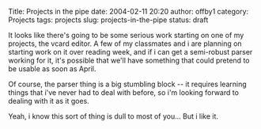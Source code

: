 Title: Projects in the pipe
date: 2004-02-11 20:20
author: offby1
category: Projects
tags: projects
slug: projects-in-the-pipe
status: draft

It looks like there\'s going to be some serious work starting on one of my projects, the vcard editor. A few of my classmates and i are planning on starting work on it over reading week, and if i can get a semi-robust parser working for it, it\'s possible that we\'ll have something that could pretend to be usable as soon as April.

Of course, the parser thing is a big stumbling block \-- it requires learning things that i\'ve never had to deal with before, so i\'m looking forward to dealing with it as it goes.

Yeah, i know this sort of thing is dull to most of you\... But i like it.
